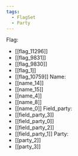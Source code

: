 ```yaml
---
tags:
  - FlagSet
  - Party
---
```

Flag:
- [[flag_11296]]
- [[flag_9831]]
- [[flag_9830]]
- [[flag_1]]
- [[flag_10759]]
Name:
- [[name_14]]
- [[name_15]]
- [[name_4]]
- [[name_8]]
- [[name_0]]
Field_party:
- [[field_party_3]]
- [[field_party_0]]
- [[field_party_2]]
- [[field_party_1]]
Party:
- [[party_2]]
- [[party_3]]
